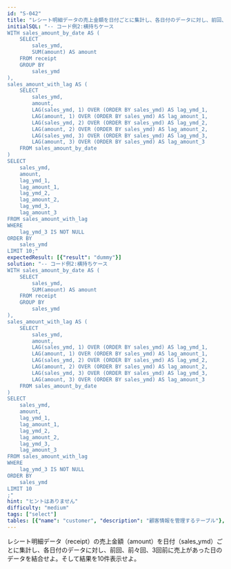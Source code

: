```yaml
---
id: "S-042"
title: "レシート明細データの売上金額を日付ごとに集計し、各日付のデータに対し、前回、前々回、3回前に売..."
initialSQL: "-- コード例2:横持ちケース
WITH sales_amount_by_date AS (
    SELECT
        sales_ymd,
        SUM(amount) AS amount
    FROM receipt
    GROUP BY
        sales_ymd
),
sales_amount_with_lag AS (
    SELECT
        sales_ymd,
        amount, 
        LAG(sales_ymd, 1) OVER (ORDER BY sales_ymd) AS lag_ymd_1,
        LAG(amount, 1) OVER (ORDER BY sales_ymd) AS lag_amount_1,
        LAG(sales_ymd, 2) OVER (ORDER BY sales_ymd) AS lag_ymd_2,
        LAG(amount, 2) OVER (ORDER BY sales_ymd) AS lag_amount_2,
        LAG(sales_ymd, 3) OVER (ORDER BY sales_ymd) AS lag_ymd_3,
        LAG(amount, 3) OVER (ORDER BY sales_ymd) AS lag_amount_3
    FROM sales_amount_by_date
)
SELECT
    sales_ymd,
    amount, 
    lag_ymd_1,
    lag_amount_1,
    lag_ymd_2,
    lag_amount_2,
    lag_ymd_3,
    lag_amount_3
FROM sales_amount_with_lag
WHERE
    lag_ymd_3 IS NOT NULL
ORDER BY
    sales_ymd
LIMIT 10;"
expectedResult: [{"result": "dummy"}]
solution: "-- コード例2:横持ちケース
WITH sales_amount_by_date AS (
    SELECT
        sales_ymd,
        SUM(amount) AS amount
    FROM receipt
    GROUP BY
        sales_ymd
),
sales_amount_with_lag AS (
    SELECT
        sales_ymd,
        amount, 
        LAG(sales_ymd, 1) OVER (ORDER BY sales_ymd) AS lag_ymd_1,
        LAG(amount, 1) OVER (ORDER BY sales_ymd) AS lag_amount_1,
        LAG(sales_ymd, 2) OVER (ORDER BY sales_ymd) AS lag_ymd_2,
        LAG(amount, 2) OVER (ORDER BY sales_ymd) AS lag_amount_2,
        LAG(sales_ymd, 3) OVER (ORDER BY sales_ymd) AS lag_ymd_3,
        LAG(amount, 3) OVER (ORDER BY sales_ymd) AS lag_amount_3
    FROM sales_amount_by_date
)
SELECT
    sales_ymd,
    amount, 
    lag_ymd_1,
    lag_amount_1,
    lag_ymd_2,
    lag_amount_2,
    lag_ymd_3,
    lag_amount_3
FROM sales_amount_with_lag
WHERE
    lag_ymd_3 IS NOT NULL
ORDER BY
    sales_ymd
LIMIT 10
;"
hint: "ヒントはありません"
difficulty: "medium"
tags: ["select"]
tables: [{"name": "customer", "description": "顧客情報を管理するテーブル"}, {"name": "receipt", "description": "レシート明細データを管理するテーブル"}, {"name": "store", "description": "店舗情報を管理するテーブル"}, {"name": "product", "description": "商品情報を管理するテーブル"}, {"name": "category", "description": "カテゴリ情報を管理するテーブル"}]
---
```


レシート明細データ（receipt）の売上金額（amount）を日付（sales_ymd）ごとに集計し、各日付のデータに対し、前回、前々回、3回前に売上があった日のデータを結合せよ。そして結果を10件表示せよ。